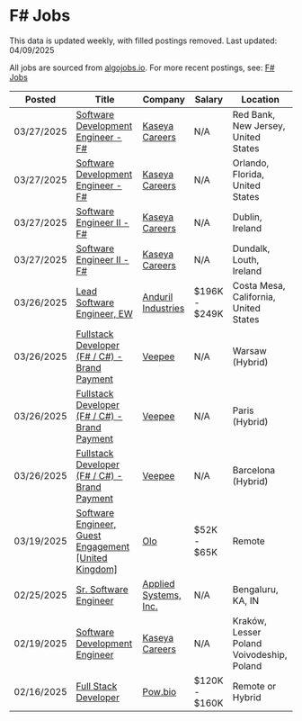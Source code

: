 # F# Jobs

This data is updated weekly, with filled postings removed. Last updated: 04/09/2025

All jobs are sourced from [algojobs.io](https://algojobs.io/). For more recent postings, see: [F# Jobs](https://algojobs.io/jobs/f-sharp)

| Posted | Title | Company | Salary | Location |
| --- | --- | --- | --- | --- |
| 03/27/2025 | [Software Development Engineer - F#](https://algojobs.io/jobs/3613491) | [Kaseya Careers](https://algojobs.io/company/kaseya/) | N/A | Red Bank, New Jersey, United States |
| 03/27/2025 | [Software Development Engineer - F#](https://algojobs.io/jobs/3613513) | [Kaseya Careers](https://algojobs.io/company/kaseya/) | N/A | Orlando, Florida, United States |
| 03/27/2025 | [Software Engineer II - F#](https://algojobs.io/jobs/3613492) | [Kaseya Careers](https://algojobs.io/company/kaseya/) | N/A | Dublin, Ireland |
| 03/27/2025 | [Software Engineer II - F#](https://algojobs.io/jobs/3613496) | [Kaseya Careers](https://algojobs.io/company/kaseya/) | N/A | Dundalk, Louth, Ireland |
| 03/26/2025 | [Lead Software Engineer, EW](https://algojobs.io/jobs/3584578) | [Anduril Industries](https://algojobs.io/company/andurilindustries/) | $196K - $249K | Costa Mesa, California, United States |
| 03/26/2025 | [Fullstack Developer (F# / C#) - Brand Payment](https://algojobs.io/jobs/3593891) | [Veepee](https://algojobs.io/company/veepee/) | N/A | Warsaw (Hybrid) |
| 03/26/2025 | [Fullstack Developer (F# / C#) - Brand Payment](https://algojobs.io/jobs/3593894) | [Veepee](https://algojobs.io/company/veepee/) | N/A | Paris (Hybrid) |
| 03/26/2025 | [Fullstack Developer (F# / C#) - Brand Payment](https://algojobs.io/jobs/3593895) | [Veepee](https://algojobs.io/company/veepee/) | N/A | Barcelona (Hybrid) |
| 03/19/2025 | [Software Engineer, Guest Engagement [United Kingdom]](https://algojobs.io/jobs/3524359) | [Olo](https://algojobs.io/company/olo/) | $52K - $65K | Remote |
| 02/25/2025 | [Sr. Software Engineer](https://algojobs.io/jobs/3259901) | [Applied Systems, Inc.](https://algojobs.io/company/appliedsystems/) | N/A | Bengaluru, KA, IN |
| 02/19/2025 | [Software Development Engineer](https://algojobs.io/jobs/3204266) | [Kaseya Careers](https://algojobs.io/company/kaseya/) | N/A | Kraków, Lesser Poland Voivodeship, Poland |
| 02/16/2025 | [Full Stack Developer](https://algojobs.io/jobs/3170221) | [Pow.bio](https://algojobs.io/company/powbio/) | $120K - $160K | Remote or Hybrid |